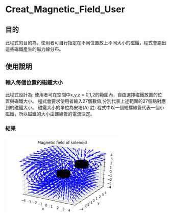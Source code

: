 # Creat_Magnetic_Field_User #
## 目的 ##
此程式的目的為，使用者可自行指定在不同位置放上不同大小的磁鐵，程式會跑出這些磁鐵產生的磁力線分布。

## 使用說明 ##
### 輸入每個位置的磁鐵大小 ###
此程式設計為: 使用者可在空間中x,y,z = 0,1,2的範圍內，自由選擇磁鐵放置的位置與磁鐵大小。
程式會要求使用者輸入27個數值,分別代表上述範圍的27個點對應到的磁鐵大小。
磁鐵大小的單位為安培(A)
註: 程式中以一個短螺線管代表一個小磁鐵，所以磁鐵的大小由螺線管的電流決定。

### 結果 ###
![Alt text](https://raw.githubusercontent.com/ShihPingLai/Group-9/master/B_Field/figure1.png "figure1")
